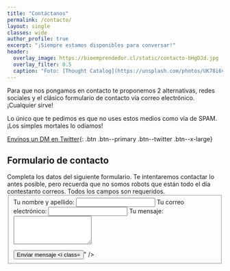 ```yaml
---
title: "Contáctanos"
permalink: /contacto/
layout: single
classes: wide
author_profile: true
excerpt: "¡Siempre estamos disponibles para conversar!"
header:
  overlay_image: https://bioemprendedor.cl/static/contacto-bHgDJd.jpg
  overlay_filter: 0.5
  caption: "Foto: [Thought Catalog](https://unsplash.com/photos/UK78i6vK3sc) @ Unsplash"
---
```


Para que nos pongamos en contacto te proponemos 2 alternativas, redes sociales y el clásico formulario de contacto vía correo electrónico. ¡Cualquier sirve!

Lo único que te pedimos es que no uses estos medios como vía de SPAM. ¡Los simples mortales lo odiamos!

[<i class="fab fa-twitter"></i> Envinos un DM en Twitter](https://twitter.com/messages/compose?recipient_id=6705812){: .btn .btn--primary .btn--twitter .btn--x-large}

<h2>Formulario de contacto</h2>
Completa los datos del siguiente formulario. Te intentaremos contactar lo antes posible, pero recuerda que no somos robots que están todo el día contestanto correos. Todos los campos son requeridos.

<form name="contacto" action="" method="POST" data-netlify="true" netlify-honeypot="_gotcha">
  <fieldset>
    <i class="fas fa-fw fa-user-ninja"></i> Tu nombre y apellido: <input class="input" id="name" type="text" name="name" value="" required="required" />
    <i class="fas fa-fw fa-at"></i> Tu correo electrónico: <input class="input" id="_replyto" type="email" name="_replyto" value="" required="required" />
    <i class="fas fa-fw fa-pencil-alt"></i> Tu mensaje:<textarea class="textarea" rows="4" id="message" name="message" required="required"></textarea>
    <p>
      <div data-netlify-recaptcha></div>
    </p>
    <input class="button" type="submit" value="Enviar mensaje <i class="fas fa-fw fa-plane-departure"></i>" />
    <br/>
    <input type="text" name="_gotcha" style="display:none">
    <input type="hidden" name="_subject" value="Nuevo mensaje desde el blog">
    <input type="hidden" name="_next" value="/thanks/" />
  </fieldset>
</form>

